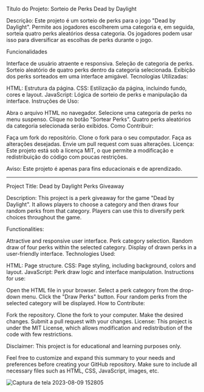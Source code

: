 Título do Projeto: Sorteio de Perks Dead by Daylight

Descrição: Este projeto é um sorteio de perks para o jogo "Dead by Daylight". Permite aos jogadores escolherem uma categoria e, em seguida, sorteia quatro perks aleatórios dessa categoria. Os jogadores podem usar isso para diversificar as escolhas de perks durante o jogo.

Funcionalidades

Interface de usuário atraente e responsiva.
Seleção de categoria de perks.
Sorteio aleatório de quatro perks dentro da categoria selecionada.
Exibição dos perks sorteados em uma interface amigável.
Tecnologias Utilizadas:

HTML: Estrutura da página.
CSS: Estilização da página, incluindo fundo, cores e layout.
JavaScript: Lógica de sorteio de perks e manipulação da interface.
Instruções de Uso:

Abra o arquivo HTML no navegador.
Selecione uma categoria de perks no menu suspenso.
Clique no botão "Sortear Perks".
Quatro perks aleatórios da categoria selecionada serão exibidos.
Como Contribuir:

Faça um fork do repositório.
Clone o fork para o seu computador.
Faça as alterações desejadas.
Envie um pull request com suas alterações.
Licença: Este projeto está sob a licença MIT, o que permite a modificação e redistribuição do código com poucas restrições.

Aviso: Este projeto é apenas para fins educacionais e de aprendizado.

---------------------------------------------------------------------------------------------------------------------------------------------------------

Project Title: Dead by Daylight Perks Giveaway

Description: This project is a perk giveaway for the game "Dead by Daylight". It allows players to choose a category and then draws four random perks from that category. Players can use this to diversify perk choices throughout the game.

Functionalities:

Attractive and responsive user interface. Perk category selection. Random draw of four perks within the selected category. Display of drawn perks in a user-friendly interface. Technologies Used:

HTML: Page structure. CSS: Page styling, including background, colors and layout. JavaScript: Perk draw logic and interface manipulation. Instructions for use:

Open the HTML file in your browser. Select a perk category from the drop-down menu. Click the "Draw Perks" button. Four random perks from the selected category will be displayed. How to Contribute:

Fork the repository. Clone the fork to your computer. Make the desired changes. Submit a pull request with your changes. License: This project is under the MIT License, which allows modification and redistribution of the code with few restrictions.

Disclaimer: This project is for educational and learning purposes only.

Feel free to customize and expand this summary to your needs and preferences before creating your GitHub repository. Make sure to include all necessary files such as HTML, CSS, JavaScript, images, etc.



![Captura de tela 2023-08-09 152805](https://github.com/GleisonAmorim/Sorteio-de-Perks-Dead-by-Daylight/assets/54336609/727f809a-3e1b-4aac-a464-785e2d838d95)

